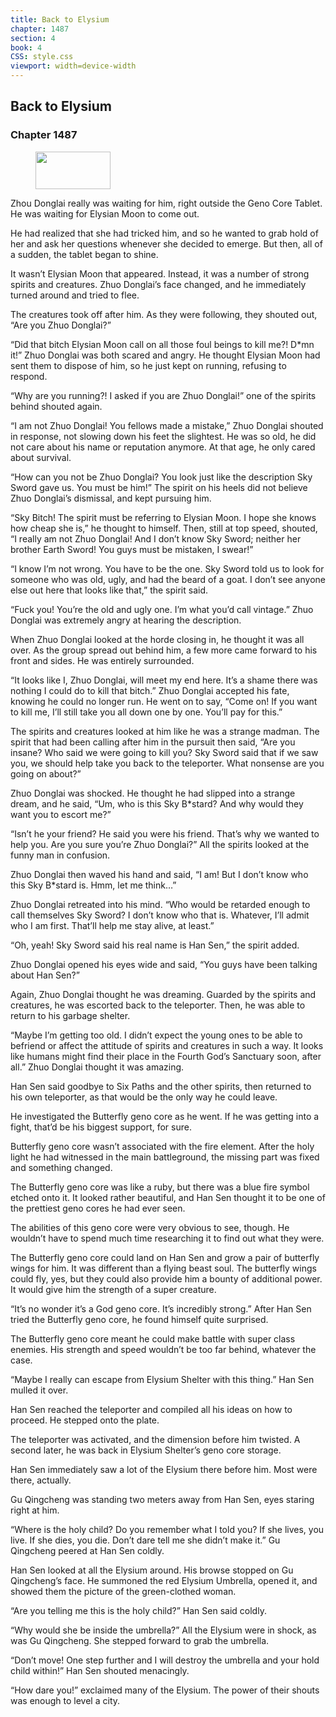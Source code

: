 ```yaml
---
title: Back to Elysium
chapter: 1487
section: 4
book: 4
CSS: style.css
viewport: width=device-width
---
```


## Back to Elysium

### Chapter 1487

<figure>
	<img src="../Images/gem.gif" alt="" id="gem" width="120" height="60" />
</figure>

Zhou Donglai really was waiting for him, right outside the Geno Core Tablet. He was waiting for Elysian Moon to come out.

He had realized that she had tricked him, and so he wanted to grab hold of her and ask her questions whenever she decided to emerge. But then, all of a sudden, the tablet began to shine.

It wasn’t Elysian Moon that appeared. Instead, it was a number of strong spirits and creatures. Zhuo Donglai’s face changed, and he immediately turned around and tried to flee.

The creatures took off after him. As they were following, they shouted out, “Are you Zhuo Donglai?”

“Did that bitch Elysian Moon call on all those foul beings to kill me?! D*mn it!” Zhuo Donglai was both scared and angry. He thought Elysian Moon had sent them to dispose of him, so he just kept on running, refusing to respond.

“Why are you running?! I asked if you are Zhuo Donglai!” one of the spirits behind shouted again.

“I am not Zhuo Donglai! You fellows made a mistake,” Zhuo Donglai shouted in response, not slowing down his feet the slightest. He was so old, he did not care about his name or reputation anymore. At that age, he only cared about survival.

“How can you not be Zhuo Donglai? You look just like the description Sky Sword gave us. You must be him!” The spirit on his heels did not believe Zhuo Donglai’s dismissal, and kept pursuing him.

“Sky Bitch! The spirit must be referring to Elysian Moon. I hope she knows how cheap she is,” he thought to himself. Then, still at top speed, shouted, “I really am not Zhuo Donglai! And I don’t know Sky Sword; neither her brother Earth Sword! You guys must be mistaken, I swear!”

“I know I’m not wrong. You have to be the one. Sky Sword told us to look for someone who was old, ugly, and had the beard of a goat. I don’t see anyone else out here that looks like that,” the spirit said.

“Fuck you! You’re the old and ugly one. I’m what you’d call vintage.” Zhuo Donglai was extremely angry at hearing the description.

When Zhuo Donglai looked at the horde closing in, he thought it was all over. As the group spread out behind him, a few more came forward to his front and sides. He was entirely surrounded.

“It looks like I, Zhuo Donglai, will meet my end here. It’s a shame there was nothing I could do to kill that bitch.” Zhuo Donglai accepted his fate, knowing he could no longer run. He went on to say, “Come on! If you want to kill me, I’ll still take you all down one by one. You’ll pay for this.”

The spirits and creatures looked at him like he was a strange madman. The spirit that had been calling after him in the pursuit then said, “Are you insane? Who said we were going to kill you? Sky Sword said that if we saw you, we should help take you back to the teleporter. What nonsense are you going on about?”

Zhuo Donglai was shocked. He thought he had slipped into a strange dream, and he said, “Um, who is this Sky B*stard? And why would they want you to escort me?”

“Isn’t he your friend? He said you were his friend. That’s why we wanted to help you. Are you sure you’re Zhuo Donglai?” All the spirits looked at the funny man in confusion.

Zhuo Donglai then waved his hand and said, “I am! But I don’t know who this Sky B*stard is. Hmm, let me think…”

Zhuo Donglai retreated into his mind. “Who would be retarded enough to call themselves Sky Sword? I don’t know who that is. Whatever, I’ll admit who I am first. That’ll help me stay alive, at least.”

“Oh, yeah! Sky Sword said his real name is Han Sen,” the spirit added.

Zhuo Donglai opened his eyes wide and said, “You guys have been talking about Han Sen?”

Again, Zhuo Donglai thought he was dreaming. Guarded by the spirits and creatures, he was escorted back to the teleporter. Then, he was able to return to his garbage shelter.

“Maybe I’m getting too old. I didn’t expect the young ones to be able to befriend or affect the attitude of spirits and creatures in such a way. It looks like humans might find their place in the Fourth God’s Sanctuary soon, after all.” Zhuo Donglai thought it was amazing.

Han Sen said goodbye to Six Paths and the other spirits, then returned to his own teleporter, as that would be the only way he could leave.

He investigated the Butterfly geno core as he went. If he was getting into a fight, that’d be his biggest support, for sure.

Butterfly geno core wasn’t associated with the fire element. After the holy light he had witnessed in the main battleground, the missing part was fixed and something changed.

The Butterfly geno core was like a ruby, but there was a blue fire symbol etched onto it. It looked rather beautiful, and Han Sen thought it to be one of the prettiest geno cores he had ever seen.

The abilities of this geno core were very obvious to see, though. He wouldn’t have to spend much time researching it to find out what they were.

The Butterfly geno core could land on Han Sen and grow a pair of butterfly wings for him. It was different than a flying beast soul. The butterfly wings could fly, yes, but they could also provide him a bounty of additional power. It would give him the strength of a super creature.

“It’s no wonder it’s a God geno core. It’s incredibly strong.” After Han Sen tried the Butterfly geno core, he found himself quite surprised.

The Butterfly geno core meant he could make battle with super class enemies. His strength and speed wouldn’t be too far behind, whatever the case.

“Maybe I really can escape from Elysium Shelter with this thing.” Han Sen mulled it over.

Han Sen reached the teleporter and compiled all his ideas on how to proceed. He stepped onto the plate.

The teleporter was activated, and the dimension before him twisted. A second later, he was back in Elysium Shelter’s geno core storage.

Han Sen immediately saw a lot of the Elysium there before him. Most were there, actually.

Gu Qingcheng was standing two meters away from Han Sen, eyes staring right at him.

“Where is the holy child? Do you remember what I told you? If she lives, you live. If she dies, you die. Don’t dare tell me she didn’t make it.” Gu Qingcheng peered at Han Sen coldly.

Han Sen looked at all the Elysium around. His browse stopped on Gu Qingcheng’s face. He summoned the red Elysium Umbrella, opened it, and showed them the picture of the green-clothed woman.

“Are you telling me this is the holy child?” Han Sen said coldly.

“Why would she be inside the umbrella?” All the Elysium were in shock, as was Gu Qingcheng. She stepped forward to grab the umbrella.

“Don’t move! One step further and I will destroy the umbrella and your hold child within!” Han Sen shouted menacingly.

“How dare you!” exclaimed many of the Elysium. The power of their shouts was enough to level a city.